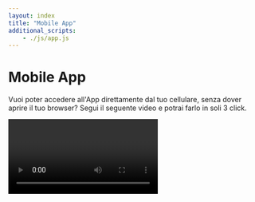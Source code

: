 ```yaml
---
layout: index
title: "Mobile App"
additional_scripts:
    - ./js/app.js
---
```

<div class="px-3 py-3 pt-md-5 pb-md-4 mx-auto text-center">
    <h1 class="h1-responsive text-center">Mobile App</h1>
</div>
<div class="text-justify">
    <p>Vuoi poter accedere all'App direttamente dal tuo cellulare, senza dover aprire il tuo browser? Segui il seguente video e potrai farlo in soli 3 click.</p>
    <div class="embed-responsive embed-responsive-16by9 shadow">
      <video controls id="video-container">
        Your browser does not support the video tag.
      </video>
    </div>
<div>